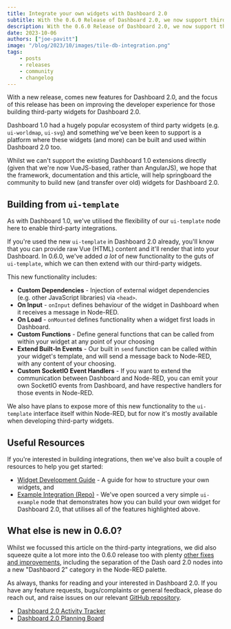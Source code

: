 ```yaml
---
title: Integrate your own widgets with Dashboard 2.0
subtitle: With the 0.6.0 Release of Dashboard 2.0, we now support third-party widget integration. Read more in this deep dive.
description: With the 0.6.0 Release of Dashboard 2.0, we now support third-party widget integration. Read more in this deep dive.
date: 2023-10-06
authors: ["joe-pavitt"]
image: "/blog/2023/10/images/tile-db-integration.png"
tags:
    - posts
    - releases
    - community
    - changelog
---
```


With a new release, comes new features for Dashboard 2.0, and the focus of this release has been on improving the developer experience for those building third-party widgets for Dashboard 2.0.

<!--more-->

Dashboard 1.0 had a hugely popular ecosystem of third party widgets (e.g. `ui-worldmap`, `ui-svg`) and something we've been keen to support is a platform where these widgets (and more) can be built and used within Dashboard 2.0 too.

Whilst we can't support the existing Dashboard 1.0 extensions directly (given that we're now VueJS-based, rather than AngularJS), we hope that the framework, documentation and this article, will help springboard the community to build new (and transfer over old) widgets for Dashboard 2.0.

## Building from `ui-template`

As with Dashboard 1.0, we've utilised the flexibility of our `ui-template` node here to enable third-party integrations.

If you're used the new `ui-template` in Dashboard 2.0 already, you'll know that you can provide raw Vue (HTML) content and it'll render that into your Dashboard. In 0.6.0, we've added _a lot_ of new functionality to the guts of `ui-template`, which we can then extend with our third-party widgets.

This new functionality includes:

- **Custom Dependencies** - Injection of external widget dependencies (e.g. other JavaScript libraries) via `<head>`.
- **On Input** - `onInput` defines behaviour of the widget in Dashboard when it receives a message in Node-RED.
- **On Load** - `onMounted` defines functionality when a widget first loads in Dashboard.
- **Custom Functions** - Define general functions that can be called from within your widget at any point of your choosing
- **Extend Built-In Events** - Our built in `send` function can be called within your widget's template, and will send a message back to Node-RED, with any content of your choosing.
- **Custom SocketIO Event Handlers** - If you want to extend the communication between Dashboard and Node-RED, you can emit your own SocketIO events from Dashboard, and have respective handlers for those events in Node-RED.

We also have plans to expose more of this new functionality to the `ui-template` interface itself within Node-RED, but for now it's mostly available when developing third-party widgets.

## Useful Resources

If you're interested in building integrations, then we've also built a couple of resources to help you get started:

- [Widget Development Guide](https://dashboard.flowfuse.com/contributing/widgets/third-party.html) - A guide for how to structure your own widgets, and 
- [Example Integration (Repo)](https://github.com/FlowFuse/node-red-dashboard-example-node) - We've open sourced a very simple `ui-example` node that demonstrates how you can build your own widget for Dashboard 2.0, that utilises all of the features highlighted above.

## What else is new in 0.6.0?

Whilst we focussed this article on the third-party integrations, we did also squeeze quite a lot more into the 0.6.0 release too with plenty [other fixes and improvements](https://github.com/FlowFuse/node-red-dashboard/releases/tag/v0.6.0), including the separation of the Dash oard 2.0 nodes into a new "Dashbaord 2" category in the Node-RED palette.

As always, thanks for reading and your interested in Dashboard 2.0. If you have any feature requests, bugs/complaints or general feedback, please do reach out, and raise issues on our relevant [GitHub repository](https://github.com/FlowFuse/node-red-dashboard).

- [Dashboard 2.0 Activity Tracker](https://github.com/orgs/FlowFuse/projects/15/views/1)
- [Dashboard 2.0 Planning Board](https://github.com/orgs/FlowFuse/projects/15/views/4)